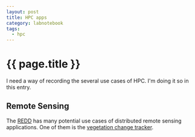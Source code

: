 ```yaml
---
layout: post
title: HPC apps
category: labnotebook
tags:
  - hpc
---
```


# {{ page.title }}

I need a way of recording the several use cases of HPC. I'm doing it so in this entry.

## Remote Sensing

The [REDD][redd] has many potential use cases of distributed remote sensing applications. One of 
them is the [vegetation change tracker][vct].


[redd]: http://en.wikipedia.org/wiki/Reducing_emissions_from_deforestation_and_forest_degradation
[vct]: http://google.com/?q=vegetation+change+tracker
